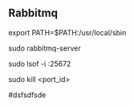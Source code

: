 Rabbitmq
--------

export PATH=$PATH:/usr/local/sbin

sudo rabbitmq-server

sudo lsof -i :25672

sudo kill <port_id>

#dsfsdfsde
<!-- Removed #️⃣ in the 🧰.py  -->
